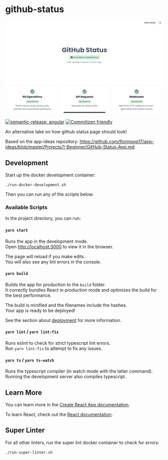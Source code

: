 # github-status

![demo](./public/github-status-seven.vercel.app.png)

[![semantic-release: angular](https://img.shields.io/badge/semantic--release-angular-e10079?logo=semantic-release)](https://github.com/semantic-release/semantic-release)
[![Commitizen friendly](https://img.shields.io/badge/commitizen-friendly-brightgreen.svg)](http://commitizen.github.io/cz-cli/) 

An alternative take on how github status page should look!

Based on the app-ideas repository: https://github.com/florinpop17/app-ideas/blob/master/Projects/1-Beginner/GitHub-Status-App.md

## Development

Start up the docker development container:

```
./run-docker-development.sh
```

Then you can run any of the scripts below.

### Available Scripts

In the project directory, you can run:

#### `yarn start`

Runs the app in the development mode.\
Open [http://localhost:3000](http://localhost:3000) to view it in the browser.

The page will reload if you make edits.\
You will also see any lint errors in the console.

#### `yarn build`

Builds the app for production to the `build` folder.\
It correctly bundles React in production mode and optimizes the build for the best performance.

The build is minified and the filenames include the hashes.\
Your app is ready to be deployed!

See the section about [deployment](https://facebook.github.io/create-react-app/docs/deployment) for more information.

#### `yarn lint` / `yarn lint:fix`

Runs eslint to check for strict typescript lint errors.\
Run `yarn lint:fix` to attempt to fix any issues.

#### `yarn ts` / `yarn ts-watch`

Runs the typescript compiler (in watch mode with the latter command).\
Running the development server also compiles typescript.

## Learn More

You can learn more in the [Create React App documentation](https://facebook.github.io/create-react-app/docs/getting-started).

To learn React, check out the [React documentation](https://reactjs.org/).

## Super Linter

For all other linters, run the super lint docker container to check for errors:

```
./run-super-linter.sh
```
